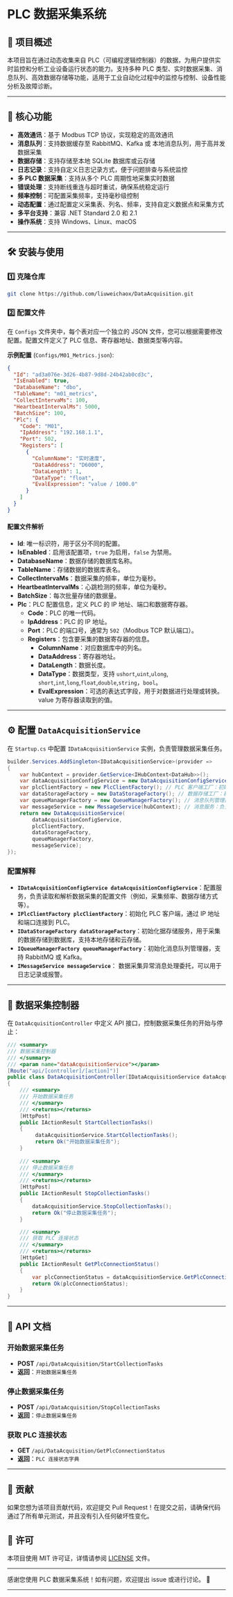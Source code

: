 # PLC 数据采集系统

## 📌 项目概述

本项目旨在通过动态收集来自 PLC（可编程逻辑控制器）的数据，为用户提供实时监控和分析工业设备运行状态的能力。支持多种 PLC 类型、实时数据采集、消息队列、高效数据存储等功能，适用于工业自动化过程中的监控与控制、设备性能分析及故障诊断。

---

## 🚀 核心功能

- **高效通讯**：基于 Modbus TCP 协议，实现稳定的高效通讯
- **消息队列**：支持数据缓存至 RabbitMQ、Kafka 或 本地消息队列，用于高并发数据采集
- **数据存储**：支持存储至本地 SQLite 数据库或云存储
- **日志记录**：支持自定义日志记录方式，便于问题排查与系统监控
- **多 PLC 数据采集**：支持从多个 PLC 周期性地采集实时数据
- **错误处理**：支持断线重连与超时重试，确保系统稳定运行
- **频率控制**：可配置采集频率，支持毫秒级控制
- **动态配置**：通过配置定义采集表、列名、频率，支持自定义数据点和采集方式
- **多平台支持**：兼容 .NET Standard 2.0 和 2.1
- **操作系统**：支持 Windows、Linux、macOS

---

## 🛠️ 安装与使用

### 1️⃣ 克隆仓库

```bash
git clone https://github.com/liuweichaox/DataAcquisition.git
```

### 2️⃣ 配置文件

在 `Configs` 文件夹中，每个表对应一个独立的 JSON 文件，您可以根据需要修改配置。配置文件定义了 PLC 信息、寄存器地址、数据类型等内容。

**示例配置** (`Configs/M01_Metrics.json`):

```json
{
  "Id": "ad3a076e-3d26-4b87-9d8d-24b42ab0cd3c",
  "IsEnabled": true,
  "DatabaseName": "dbo",
  "TableName": "m01_metrics",
  "CollectIntervaMs": 100,
  "HeartbeatIntervalMs": 5000,
  "BatchSize": 100,
  "Plc": {
    "Code": "M01",
    "IpAddress": "192.168.1.1",
    "Port": 502,
    "Registers": [
      {
        "ColumnName": "实时速度",
        "DataAddress": "D6000",
        "DataLength": 1,
        "DataType": "float",
        "EvalExpression": "value / 1000.0"
      }
    ]
  }
}
```

#### 配置文件解析

- **Id**: 唯一标识符，用于区分不同的配置。
- **IsEnabled**：启用该配置项，`true` 为启用，`false` 为禁用。
- **DatabaseName**：数据存储的数据库名称。
- **TableName**：存储数据的数据库表名。
- **CollectIntervaMs**：数据采集的频率，单位为毫秒。
- **HeartbeatIntervalMs**：心跳检测的频率，单位为毫秒。
- **BatchSize**：每次批量存储的数据量。
- **Plc**：PLC 配置信息，定义 PLC 的 IP 地址、端口和数据寄存器。
  - **Code**：PLC 的唯一代码。
  - **IpAddress**：PLC 的 IP 地址。
  - **Port**：PLC 的端口号，通常为 `502`（Modbus TCP 默认端口）。
  - **Registers**：包含要采集的数据寄存器的信息。
    - **ColumnName**：对应数据库中的列名。
    - **DataAddress**：寄存器地址。
    - **DataLength**：数据长度。
    - **DataType**：数据类型，支持 `ushort`,`uint`,`ulong`, `short`,`int`,`long`,`float`,`double`,`string`，`bool`。
    - **EvalExpression**：可选的表达式字段，用于对数据进行处理或转换。value 为寄存器读取到的值。

---

## ⚙️ 配置 `DataAcquisitionService`

在 `Startup.cs` 中配置 `IDataAcquisitionService` 实例，负责管理数据采集任务。

```csharp
builder.Services.AddSingleton<IDataAcquisitionService>(provider =>
{
    var hubContext = provider.GetService<IHubContext<DataHub>>();
    var dataAcquisitionConfigService = new DataAcquisitionConfigService(); // 配置服务：负责读取和解析数据采集配置（例如，频率、数据存储等）
    var plcClientFactory = new PlcClientFactory(); // PLC 客户端工厂：初始化 PLC 客户端，通过 IP 地址和端口连接到 PLC
    var dataStorageFactory = new DataStorageFactory(); // 数据存储工厂：初始化数据存储服务，用于采集的数据存储到数据库，支持本地存储和云存储
    var queueManagerFactory = new QueueManagerFactory(); // 消息队列管理器工厂：初始化消息队列管理器，支持 RabbitMQ 或 Kafka
    var messageService = new MessageService(hubContext); // 消息服务：负责处理数据采集异常消息，支持日志记录或报警
    return new DataAcquisitionService(
        dataAcquisitionConfigService,
        plcClientFactory,
        dataStorageFactory,
        queueManagerFactory,
        messageService);
});
```

### 配置解释

- **`IDataAcquisitionConfigService dataAcquisitionConfigService`**：配置服务，负责读取和解析数据采集的配置文件（例如，采集频率、数据存储方式等）。
- **`IPlcClientFactory plcClientFactory`**：初始化 PLC 客户端，通过 IP 地址和端口连接到 PLC。
- **`IDataStorageFactory dataStorageFactory`**：初始化据存储服务，用于采集的数据存储到数据库，支持本地存储和云存储。
- **`IQueueManagerFactory queueManagerFactory`**：初始化消息队列管理器，支持 RabbitMQ 或 Kafka。
- **`IMessageService messageService`**： 数据采集异常消息处理委托，可以用于日志记录或报警。

---

## 📡 数据采集控制器

在 `DataAcquisitionController` 中定义 API 接口，控制数据采集任务的开始与停止：

```csharp
/// <summary>
/// 数据采集控制器
/// </summary>
/// <param name="dataAcquisitionService"></param>
[Route("api/[controller]/[action]")]
public class DataAcquisitionController(IDataAcquisitionService dataAcquisitionService) : ControllerBase
{
    /// <summary>
    /// 开始数据采集任务
    /// </summary>
    /// <returns></returns>
    [HttpPost]
    public IActionResult StartCollectionTasks()
    {
         dataAcquisitionService.StartCollectionTasks();
         return Ok("开始数据采集任务");
    }
    
    /// <summary>
    /// 停止数据采集任务
    /// </summary>
    /// <returns></returns>
    [HttpPost]
    public IActionResult StopCollectionTasks()
    {
        dataAcquisitionService.StopCollectionTasks();
        return Ok("停止数据采集任务");
    }

    /// <summary>
    /// 获取 PLC 连接状态
    /// </summary>
    /// <returns></returns>
    [HttpGet]
    public IActionResult GetPlcConnectionStatus()
    {
        var plcConnectionStatus = dataAcquisitionService.GetPlcConnectionStatus();
        return Ok(plcConnectionStatus);
    }
}
```

---

## 📑 API 文档

### 开始数据采集任务

- **POST** `/api/DataAcquisition/StartCollectionTasks`
- **返回**：`开始数据采集任务`

### 停止数据采集任务

- **POST** `/api/DataAcquisition/StopCollectionTasks`
- **返回**：`停止数据采集任务`

### 获取 PLC 连接状态

- **GET** `/api/DataAcquisition/GetPlcConnectionStatus`
- **返回**：`PLC 连接状态字典`

---

## 🤝 贡献

如果您想为该项目贡献代码，欢迎提交 Pull Request！在提交之前，请确保代码通过了所有单元测试，并且没有引入任何破坏性变化。

## 📄 许可

本项目使用 MIT 许可证，详情请参阅 [LICENSE](LICENSE) 文件。

---

感谢您使用 PLC 数据采集系统！如有问题，欢迎提出 issue 或进行讨论。 🎉

---
